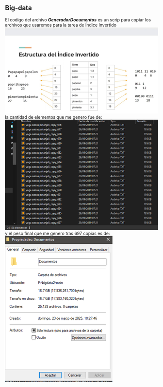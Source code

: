 ## Big-data
El codigo del archivo ***GeneradorDocumentos*** es un scrip para copiar los archivos que usaremos para la tarea de Índice Invertido
![Cantidad elementos](imagenes/Esquemaoriginall.png)
la cantidad de elementos que me genero fue de:
![Cantidad elementos](imagenes/CantidadElementos.png)
y el peso final que me genero tras 697 copias es de:
![Cantidad elementos](imagenes/PesoFinal.png)